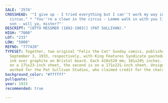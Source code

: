 ```yaml
---
SALE: '2574'
CROSSHEAD: '"I give up - I tried everything but I can''t work my way in to see the
  circus." * "You''re a clown in the circus - Lemme walk in with you like I''m your
  son - will ya, mister?"'
DESCRIPT: "[OTTO MESSMER (1892-1983)] (PAT SULLIVAN)."
HIGH: "7000"
LOT: "233"
LOW: "5000"
REFNO: "777420"
TYPESET: Together, two original "Felix the Cat" Sunday comics, published July 30 and
  September 3, 1933, respectively, with King Features Syndicate pastedowns. Pen and
  ink over graphite on Bristol board. Each 410x520 mm; 16¼x20½ inches. The first is
  on a 17½x23-inch sheet, the second is on a 17¾x22¾-inch sheet. Unsigned.<br><br>Messmer
  worked for the Pat Sullivan Studios, who claimed credit for the character.
background_color: "#ffffff"
pullquote: ''
year: 1933
recommended: true

---
```

